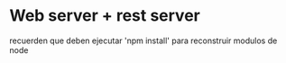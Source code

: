 # Web server + rest server

recuerden que deben ejecutar 'npm install' para reconstruir modulos de node